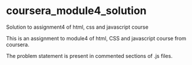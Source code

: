 # coursera_module4_solution
Solution to assignment4 of html, css and javascript course

This is an assignment to module4 of html, CSS and javascript course from coursera.

The problem statement is present in commented sections of .js files.
